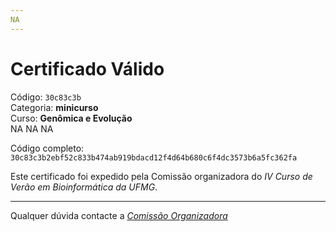 ```yaml
---
NA
---
```


# Certificado Válido

Código: `30c83c3b`<br>
Categoria: **minicurso**<br>
Curso: **Genômica e Evolução**<br>
NA
NA
NA


Código completo: `30c83c3b2ebf52c833b474ab919bdacd12f4d64b680c6f4dc3573b6a5fc362fa`


Este certificado foi expedido pela Comissão organizadora do *IV Curso de Verão em Bioinformática da UFMG*.

----

Qualquer dúvida contacte a [_Comissão Organizadora_](<mailto:cursobioinfoufmg@gmail.com$subject=[Certificados]>)

